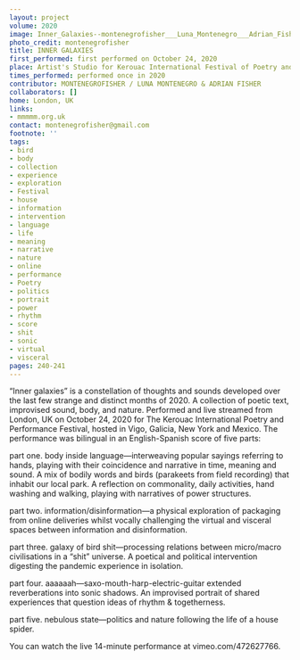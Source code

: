 ```yaml
---
layout: project
volume: 2020
image: Inner_Galaxies--montenegrofisher___Luna_Montenegro___Adrian_Fisher.jpg
photo_credit: montenegrofisher
title: INNER GALAXIES
first_performed: first performed on October 24, 2020
place: Artist's Studio for Kerouac International Festival of Poetry and Performance. 
times_performed: performed once in 2020
contributor: MONTENEGROFISHER / LUNA MONTENEGRO & ADRIAN FISHER
collaborators: []
home: London, UK
links:
- mmmmm.org.uk
contact: montenegrofisher@gmail.com
footnote: ''
tags:
- bird
- body
- collection
- experience
- exploration
- Festival
- house
- information
- intervention
- language
- life
- meaning
- narrative
- nature
- online
- performance
- Poetry
- politics
- portrait
- power
- rhythm
- score
- shit
- sonic
- virtual
- visceral
pages: 240-241
---
```

“Inner galaxies” is a constellation of thoughts and sounds developed over the last few strange and distinct months of 2020. A collection of poetic text, improvised sound, body, and nature. Performed and live streamed from London, UK on October 24, 2020 for The Kerouac International Poetry and Performance Festival, hosted in Vigo, Galicia, New York and Mexico. The performance was bilingual in an English-Spanish score of five parts:

part one. body inside language—interweaving popular sayings referring to hands, playing with their coincidence and narrative in time, meaning and sound. A mix of bodily words and birds (parakeets from field recording) that inhabit our local park. A reflection on commonality, daily activities, hand washing and walking, playing with narratives of power structures.

part two. information/disinformation—a physical exploration of packaging from online deliveries whilst vocally challenging the virtual and visceral spaces between information and disinformation. 

part three. galaxy of bird shit—processing relations between micro/macro civilisations in a “shit” universe. A poetical and political intervention digesting the pandemic experience in isolation.

part four. aaaaaah—saxo-mouth-harp-electric-guitar extended reverberations into sonic shadows. An improvised portrait of shared experiences that question ideas of rhythm &amp; togetherness.

part five. nebulous state—politics and nature following the life of a house spider.

You can watch the live 14-minute performance at vimeo.com/472627766.